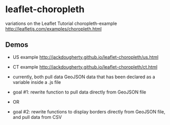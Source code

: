 # leaflet-choropleth
variations on the Leaflet Tutorial choropleth-example http://leafletjs.com/examples/choropleth.html

## Demos
- US example http://jackdougherty.github.io/leaflet-choropleth/us.html
- CT example http://jackdougherty.github.io/leaflet-choropleth/ct.html

- currently, both pull data GeoJSON data that has been declared as a variable inside a .js file
- goal #1: rewrite function to pull data directly from GeoJSON file
- OR
- goal #2: rewrite functions to display borders directly from GeoJSON file, and pull data from CSV
